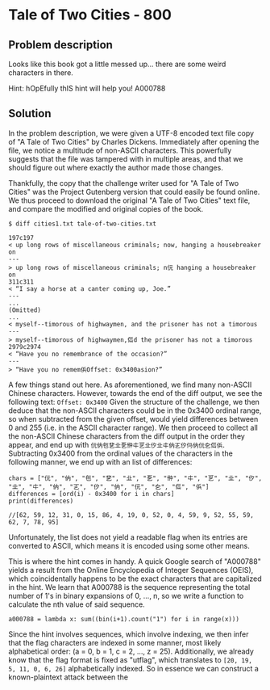 # Tale of Two Cities - 800

## Problem description

Looks like this book got a little messed up... there are some weird characters in there.  

Hint: hOpEfully thIS hint will help you!  A000788

## Solution

In the problem description, we were given a UTF-8 encoded text file copy of "A Tale of Two Cities" by Charles Dickens.  Immediately after opening the file, we notice a multitude of non-ASCII characters.  This powerfully suggests that the file was tampered with in multiple areas, and that we should figure out where exactly the author made those changes.  

Thankfully, the copy that the challenge writer used for "A Tale of Two Cities" was the Project Gutenberg version that could easily be found online.  We thus proceed to download the original "A Tale of Two Cities" text file, and compare the modified and original copies of the book.

```$ diff cities1.txt tale-of-two-cities.txt```

```
197c197
< up long rows of miscellaneous criminals; now, hanging a housebreaker on
---
> up long rows of miscellaneous criminals; n㐾 hanging a housebreaker on
311c311
< “I say a horse at a canter coming up, Joe.”
---
...
(Omitted)
...
< myself--timorous of highwaymen, and the prisoner has not a timorous
---
> myself--timorous of highwaymen,㑎d the prisoner has not a timorous
2979c2974
< “Have you no remembrance of the occasion?”
---
> “Have you no remem㑟Offset: 0x3400asion?”
```

A few things stand out here.  As aforementioned, we find many non-ASCII Chinese characters.  However, towards the end of the diff output, we see the following text: ```Offset: 0x3400```  Given the structure of the challenge, we then deduce that the non-ASCII characters could be in the 0x3400 ordinal range, so when subtracted from the given offset, would yield differences between 0 and 255 (i.e. in the ASCII character range).  We then proceed to collect all the non-ASCII Chinese characters from the diff output in the order they appear, and end up with ```㐾㐻㐌㐟㐀㐏㑖㐄㐓㐀㐴㐀㐄㐻㐉㐴㐷㐻㐾㐇㑎㑟```.  Subtracting 0x3400 from the ordinal values of the characters in the following manner, we end up with an list of differences:

```
chars = ["㐾", "㐻", "㐌", "㐟", "㐀", "㐏", "㑖", "㐄", "㐓", "㐀", "㐴", "㐀", "㐄", "㐻", "㐉", "㐴", "㐻", "㐾", "㐇", "㑎", "㑟"]
differences = [ord(i) - 0x3400 for i in chars]
print(differences)

//[62, 59, 12, 31, 0, 15, 86, 4, 19, 0, 52, 0, 4, 59, 9, 52, 55, 59, 62, 7, 78, 95]
```

Unfortunately, the list does not yield a readable flag when its entries are converted to ASCII, which means it is encoded using some other means.

This is where the hint comes in handy.  A quick Google search of "A000788" yields a result from the Online Encyclopedia of Integer Sequences (OEIS), which coincidentally happens to be the exact characters that are capitalized in the hint.  We learn that A000788 is the sequence representing the total number of 1's in binary expansions of 0, ..., n, so we write a function to calculate the nth value of said sequence.

```a000788 = lambda x: sum((bin(i+1).count("1") for i in range(x)))```

Since the hint involves sequences, which involve indexing, we then infer that the flag characters are indexed in some manner, most likely alphabetical order: (a = 0, b = 1, c = 2, ..., z = 25).  Additionally, we already know that the flag format is fixed as "utflag", which translates to ```[20, 19, 5, 11, 0, 6, 26]``` alphabetically indexed.  So in essence we can construct a known-plaintext attack between the 